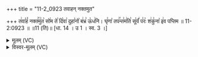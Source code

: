 +++
title = "11-2_0923 तवाहन् नक्तमुत"

+++
त꣢वा꣣हं꣡ नक्त꣢꣯मु꣣त꣡ सो꣢म ते꣣ दि꣡वा꣢ दुहा꣣नो꣡ ब꣢भ्र꣣ ऊ꣡ध꣢नि। घृ꣣णा꣡ तप꣢꣯न्त꣣म꣢ति꣣ सू꣡र्यं꣢ प꣣रः꣡ श꣢कु꣣ना꣡ इ꣢व पप्तिम ॥ 11-2:0923 ॥ ॥11 (ति)॥ [धा. 14 । उ 1 । स्व. 3 ।]

<details><summary>मूलम् (VC)</summary>

त꣢वा꣣हं꣡ नक्त꣢꣯मु꣣त꣡ सो꣢म ते꣣ दि꣡वा꣢ दुहा꣣नो꣡ ब꣢भ्र꣣ ऊ꣡ध꣢नि । घृ꣣णा꣡ तप꣢꣯न्त꣣म꣢ति꣣ सू꣡र्यं꣢ प꣣रः꣡ श꣢कु꣣ना꣡ इ꣢व पप्तिम ॥९२३॥
</details>

<details><summary>विस्वर-मूलम् (VC)</summary>

तवाहं नक्तमुत सोम ते दिवा दुहानो बभ्र ऊधनि । घृणा तपन्तमति सूर्यं परः शकुना इव पप्तिम ॥९२३॥
</details>
